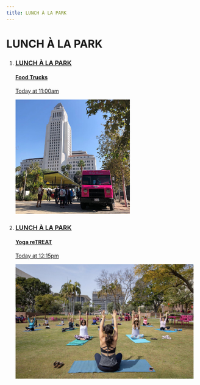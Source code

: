 ```yaml
---
title: LUNCH À LA PARK
---
```


# LUNCH À LA PARK

<ol>
  <li>
    <a href="/food-trucks/">
      <h3>LUNCH À LA PARK</h3>
      <h4>Food Trucks</h4>
      <p>Today at 11:00am</p>
      <img src="/uploads/food-truck.jpg" height="300" alt="" />
    </a>
  </li>
  <li>
    <a href="/yoga/">
      <h3>LUNCH À LA PARK</h3>
      <h4>Yoga reTREAT</h4>
      <p>Today at 12:15pm</p>
      <img src="/uploads/yoga.jpg" height="300" alt="" />
    </a>
  </li>
</ol>



